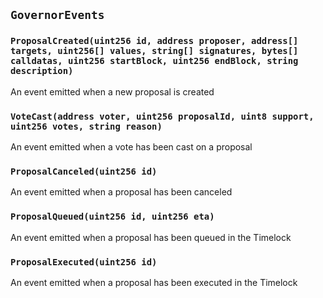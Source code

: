 ## `GovernorEvents`







### `ProposalCreated(uint256 id, address proposer, address[] targets, uint256[] values, string[] signatures, bytes[] calldatas, uint256 startBlock, uint256 endBlock, string description)`

An event emitted when a new proposal is created



### `VoteCast(address voter, uint256 proposalId, uint8 support, uint256 votes, string reason)`

An event emitted when a vote has been cast on a proposal




### `ProposalCanceled(uint256 id)`

An event emitted when a proposal has been canceled



### `ProposalQueued(uint256 id, uint256 eta)`

An event emitted when a proposal has been queued in the Timelock



### `ProposalExecuted(uint256 id)`

An event emitted when a proposal has been executed in the Timelock



